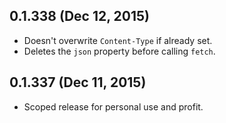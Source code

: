 ## 0.1.338 (Dec 12, 2015)
- Doesn't overwrite `Content-Type` if already set.
- Deletes the `json` property before calling `fetch`.

## 0.1.337 (Dec 11, 2015)
- Scoped release for personal use and profit.
